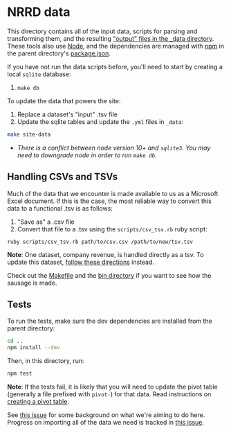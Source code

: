 # NRRD data
This directory contains all of the input data, scripts for parsing and
transforming them, and the resulting ["output" files in the _data directory](_data/). These tools also use
[Node](https://nodejs.org/), and the dependencies are managed with
[npm](https://www.npmjs.com/) in the parent directory's
[package.json](../package.json).

If you have not run the data scripts before, you'll need to start by creating a local `sqlite` database:

1. `make db`

To update the data that powers the site:

1. Replace a dataset's "input" .tsv file
2. Update the sqlite tables and update the `.yml` files in `_data`:
```sh
make site-data
```

* _There is a conflict between node version 10+ and `sqlite3`. You may need to downgrade node in order to run `make db`._

## Handling CSVs and TSVs
Much of the data that we encounter is made available to us as a Microsoft Excel document. If this is the case, the most reliable way to convert this data to a functional .tsv is as follows:
1. "Save as" a .csv file
2. Convert that file to a .tsv using the `scripts/csv_tsv.rb` ruby script:
```
ruby scripts/csv_tsv.rb path/to/csv.csv /path/to/new/tsv.tsv
```

**Note**: One dataset, company revenue, is handled directly as a tsv. To update this dataset, [follow these directions](https://github.com/onrr/doi-extractives-data/tree/master/data/company-revenue) instead.

Check out the [Makefile](Makefile) and the [bin directory](bin/) if you want to
see how the sausage is made.

## Tests
To run the tests, make sure the dev dependencies are installed from the parent
directory:

```sh
cd ..
npm install --dev
```

Then, in this directory, run:

```sh
npm test
```

**Note**: If the tests fail, it is likely that you will need to update the pivot table (generally a file prefixed with `pivot-`) for that data. Read instructions on [creating a pivot table](Create-pivot-table.md).

See [this issue](https://github.com/onrr/doi-extractives-data/issues/493) for
some background on what we're aiming to do here. Progress on importing all of
the data we need is tracked in
[this issue](https://github.com/onrr/doi-extractives-data/issues/496).
